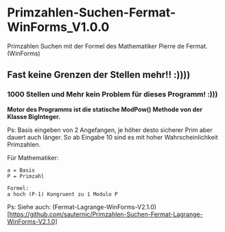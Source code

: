 # Primzahlen-Suchen-Fermat-WinForms_V1.0.0

Primzahlen Suchen mit der Formel des Mathematiker Pierre de Fermat. (WinForms)

## Fast keine Grenzen der Stellen mehr!! :))))

### 1000 Stellen und Mehr kein Problem für dieses Programm! :)))

**Motor des Programms ist die statische ModPow() Methode von der Klasse BigInteger.**

Ps: Basis eingeben von 2 Angefangen, je höher desto sicherer Prim aber dauert auch länger.
So ab Eingabe 10 sind es mit hoher Wahrscheinlichkeit Primzahlen.

Für Mathematiker:
```
a = Basis
P = Primzahl

Formel:    
a hoch (P-1) Kongruent zu 1 Modulo P

```
Ps: Siehe auch: (Fermat-Lagrange-WinForms-V2.1.0)[https://github.com/sauternic/Primzahlen-Suchen-Fermat-Lagrange-WinForms-V2.1.0]
